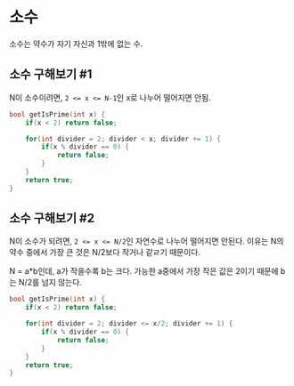 # 소수

소수는 약수가 자기 자신과 1밖에 없는 수.

## 소수 구해보기 #1

N이 소수이려면, `2 <= x <= N-1`인 x로 나누어 떨어지면 안됨.

```C
bool getIsPrime(int x) {
    if(x < 2) return false;

    for(int divider = 2; divider < x; divider += 1) {
        if(x % divider == 0) {
            return false;
        }
    }
    return true;
}
```

## 소수 구해보기 #2

N이 소수가 되려면, `2 <= x <= N/2`인 자연수로 나누어 떨어지면 안된다.
이유는 N의 약수 중에서 가장 큰 것은 N/2보다 작거나 같ㄹ기 때문이다.

N = a\*b인데, a가 작을수록 b는 크다. 가능한 a중에서 가장 작은 값은 2이기 때문에 b는 N/2를 넘지 않는다.

```C
bool getIsPrime(int x) {
    if(x < 2) return false;

    for(int divider = 2; divider <= x/2; divider += 1) {
        if(x % divider == 0) {
            return false;
        }
    }
    return true;
}
```
